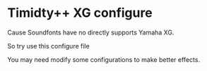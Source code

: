 Timidty++ XG configure
=====

Cause Soundfonts have no directly supports Yamaha XG.

So try use this configure file

You may need modify some configurations to make better effects.
